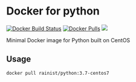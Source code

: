 # Docker for python

[![Docker Build Status](https://img.shields.io/docker/cloud/build/rainist/python.svg)](https://hub.docker.com/r/rainist/python/tags/) [![Docker Pulls](https://img.shields.io/docker/pulls/rainist/python.svg)](https://hub.docker.com/r/rainist/python/tags/) [![](https://images.microbadger.com/badges/image/rainist/python.svg)](https://microbadger.com/images/rainist/python)

Minimal Docker image for Python built on CentOS

## Usage

```bash
docker pull rainist/python:3.7-centos7
```
